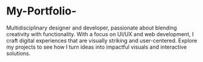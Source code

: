 # My-Portfolio-
Multidisciplinary designer and developer, passionate about blending creativity with functionality. With a focus on UI/UX and web development, I craft digital experiences that are visually striking and user-centered. Explore my projects to see how I turn ideas into impactful visuals and interactive solutions.
